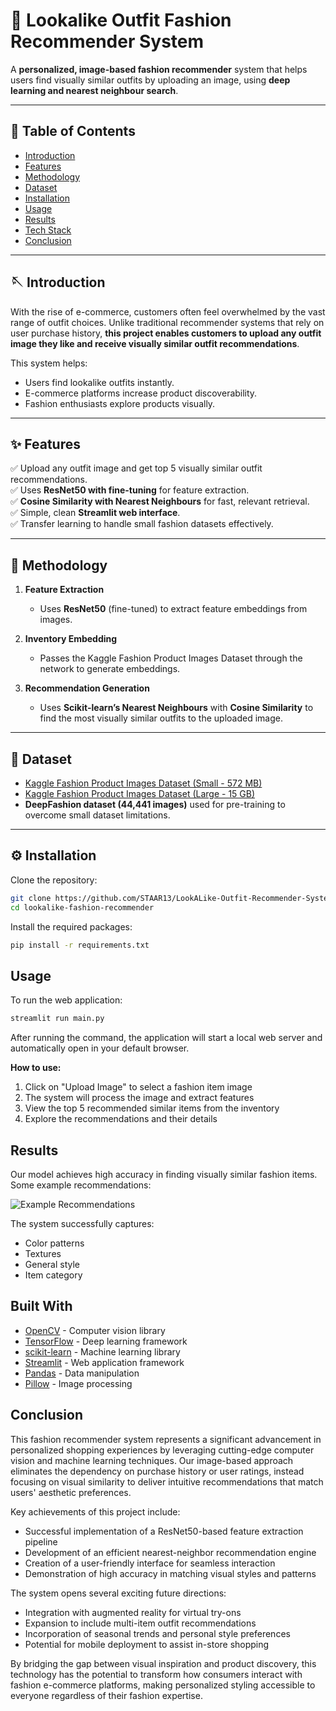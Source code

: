 # 👗 Lookalike Outfit Fashion Recommender System

A **personalized, image-based fashion recommender** system that helps users find visually similar outfits by uploading an image, using **deep learning and nearest neighbour search**.

---

## 📖 Table of Contents

- [Introduction](#introduction)
- [Features](#features)
- [Methodology](#methodology)
- [Dataset](#dataset)
- [Installation](#installation)
- [Usage](#usage)
- [Results](#results)
- [Tech Stack](#tech-stack)
- [Conclusion](#conclusion)


---

## 🪡 Introduction

With the rise of e-commerce, customers often feel overwhelmed by the vast range of outfit choices. Unlike traditional recommender systems that rely on user purchase history, **this project enables customers to upload any outfit image they like and receive visually similar outfit recommendations**.

This system helps:
- Users find lookalike outfits instantly.
- E-commerce platforms increase product discoverability.
- Fashion enthusiasts explore products visually.

---

## ✨ Features

✅ Upload any outfit image and get top 5 visually similar outfit recommendations.  
✅ Uses **ResNet50 with fine-tuning** for feature extraction.  
✅ **Cosine Similarity with Nearest Neighbours** for fast, relevant retrieval.  
✅ Simple, clean **Streamlit web interface**.  
✅ Transfer learning to handle small fashion datasets effectively.

---

## 🧩 Methodology

1. **Feature Extraction**  
   - Uses **ResNet50** (fine-tuned) to extract feature embeddings from images.

2. **Inventory Embedding**  
   - Passes the Kaggle Fashion Product Images Dataset through the network to generate embeddings.

3. **Recommendation Generation**  
   - Uses **Scikit-learn’s Nearest Neighbours** with **Cosine Similarity** to find the most visually similar outfits to the uploaded image.

---

## 📂 Dataset

- [Kaggle Fashion Product Images Dataset (Small - 572 MB)](https://www.kaggle.com/datasets)
- [Kaggle Fashion Product Images Dataset (Large - 15 GB)](https://www.kaggle.com/datasets)
- **DeepFashion dataset (44,441 images)** used for pre-training to overcome small dataset limitations.

---

## ⚙️ Installation

Clone the repository:

```bash
git clone https://github.com/STAAR13/LookALike-Outfit-Recommender-System.git
cd lookalike-fashion-recommender
```

Install the required packages:

```bash
pip install -r requirements.txt
```
## Usage

To run the web application:

```bash
streamlit run main.py
```
After running the command, the application will start a local web server and automatically open in your default browser.

**How to use:**

1. Click on "Upload Image" to select a fashion item image
2. The system will process the image and extract features
3. View the top 5 recommended similar items from the inventory
4. Explore the recommendations and their details



## Results

Our model achieves high accuracy in finding visually similar fashion items. Some example recommendations:

![Example Recommendations](https://via.placeholder.com/600x400?text=Example+Recommendations)

The system successfully captures:
- Color patterns
- Textures
- General style
- Item category

## Built With

- [OpenCV](https://opencv.org/) - Computer vision library
- [TensorFlow](https://www.tensorflow.org/) - Deep learning framework
- [scikit-learn](https://scikit-learn.org/) - Machine learning library
- [Streamlit](https://streamlit.io/) - Web application framework
- [Pandas](https://pandas.pydata.org/) - Data manipulation
- [Pillow](https://python-pillow.org/) - Image processing

## Conclusion

This fashion recommender system represents a significant advancement in personalized shopping experiences by leveraging cutting-edge computer vision and machine learning techniques. Our image-based approach eliminates the dependency on purchase history or user ratings, instead focusing on visual similarity to deliver intuitive recommendations that match users' aesthetic preferences.

Key achievements of this project include:
- Successful implementation of a ResNet50-based feature extraction pipeline
- Development of an efficient nearest-neighbor recommendation engine
- Creation of a user-friendly interface for seamless interaction
- Demonstration of high accuracy in matching visual styles and patterns

The system opens several exciting future directions:
- Integration with augmented reality for virtual try-ons
- Expansion to include multi-item outfit recommendations
- Incorporation of seasonal trends and personal style preferences
- Potential for mobile deployment to assist in-store shopping

By bridging the gap between visual inspiration and product discovery, this technology has the potential to transform how consumers interact with fashion e-commerce platforms, making personalized styling accessible to everyone regardless of their fashion expertise.
